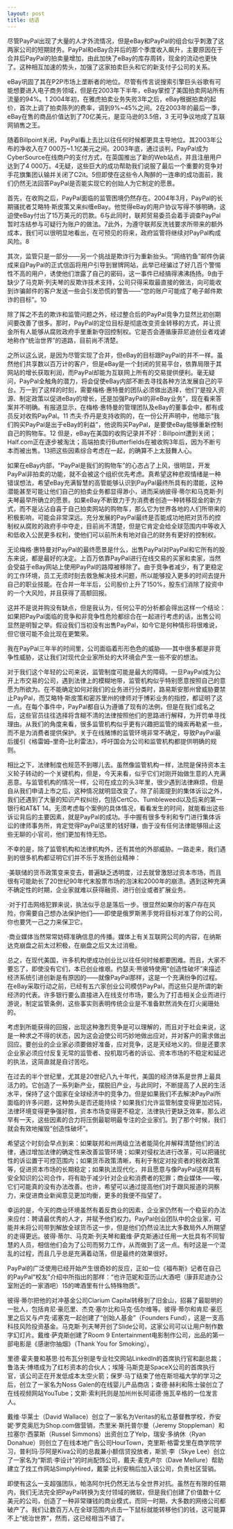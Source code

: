 ```yaml
---
layout: post
title: 结语
---
```

尽管PayPal出现了大量的人才外流情况，但是eBay和PayPal的组合似乎刺激了这两家公司的短期财务。PayPal和eBay合并后的那个季度收入飙升，主要原因在于合并后PayPal的拍卖量增加，由此加快了eBay的库存周转，现金的流动也更快了。这种相互加速的势头，加强了这家拍卖巨头和它的新支付子公司的关系。

eBay巩固了其在P2P市场上垄断者的地位。尽管有传言说搜索引擎巨头谷歌有可能想要进入电子商务领域，但是在2003年下半年，eBay掌控了美国拍卖网站所有流量的94%。1 2004年初，在雅虎拍卖业务失败3年之后，eBay根据拍卖的起价，首次上调了拍卖陈列的费率，调到9%~45%之间。2在2003年的最后一季，eBay在售的商品价值达到了70亿美元，是亚马逊的3.5倍，3 无可争议地成了互联网销售之王。

随着Billpoint关闭，PayPal看上去比以往任何时候都更具主导地位。其2003年公布的净收入在7 000万~1.1亿美元之间。2003年底，通过谈判，PayPal成为CyberSource在线商户的支付方式，在英国推出了新的Web站点，并且注册用户达到了4 000万。4无疑，这些巨大的成功帮助我们说服了最后一个重要的竞争对手花旗集团认输并关闭了C2it。5但即使在这些令人陶醉的一连串的成功面前，我们仍然无法回答PayPal是否能实现它的创始人为它制定的愿景。

首先，在收购之后，PayPal面临的监管困境仍然存在。2004年3月，PayPal的长期骚扰者艾略特·斯皮策又来纠缠eBay。他觉得eBay的用户协议写得不够明确，这迫使eBay付出了15万美元的罚款。6与此同时，联邦贸易委员会着手调查PayPal暂时冻结参与可疑行为账户的做法。7此外，为遵守联邦反洗钱要求所带来的额外成本，我们可以很明显地看出，在可预见的将来，政府监管将继续对PayPal构成风险。8

其次，监管只是一部分——另一个挑战是欺诈行为重新抬头。“网络钓鱼”邮件伪装成来自PayPal的正式信函将用户引导到冒牌网站，此举已经骗过了好几百个警惕性不高的用户，诱使他们泄露了自己的密码，这一事件已经搞得沸沸扬扬。9由于缺少了马克斯·列夫琴的反欺诈技术支持，公司只得采取最直接的做法，向可能收到诈骗邮件的客户发送一些会引发恐慌的警告——“您的账户可能成了电子邮件欺诈的目标”。10

除了挥之不去的欺诈和监管问题之外，经过整合后的PayPal竞争力显然比初创期间要改善了很多。那时，PayPal的定位目标是彻底改变资金转移的方式，并让资金所有人能够从腐败政府手里重新夺回控制权。它是否会遵循康菲尼迪创业者戏谑地称作“统治世界”的道路，目前尚不清楚。

之所以这么说，是因为尽管实现了合并，但eBay的目标跟PayPal的并不一样。虽然他们共享数以百万计的客户，但是eBay是一个封闭的贸易平台，依靠局限于其网站的增长获取利润，而PayPal却能为互联网上所有的交易提供便利。毫无疑问，PayPal全触角的潜力，将会促使eBay内部不断去寻找各种方法发展自己的平台。万一到了这样的时刻，需要梅格·惠特曼的团队必须做出选择，他们“是投入资源、制定政策以促进eBay的增长，还是加强PayPal的非eBay业务”，现在看来答案并不明确。有报道显示，在梅格·惠特曼的管理团队及eBay的董事会中，都有成员反对收购PayPal。11 杰夫·乔丹是支持收购的，在一份公开声明中，他暗示“我们购买PayPal是出于eBay的利益”，他说购买PayPal，是要使eBay能够重新控制自己的购物车。12 但是，eBay在美国的收购记录并不好：Billpoint遭到关闭；Half.com正在逐步被淘汰；高端拍卖行Butterfields在被收购3年后，因为不断亏本而被出售。13把这些因素综合考虑在一起，的确算不上太鼓舞人心。

如果在eBay内部，“PayPal是我们的购物车”的心态占了上风，很明显，开发PayPal非拍卖的功能，就不会被这个组织优先考虑。真希望这种悲观情绪是一种错误想法，希望eBay充满智慧的高管能够认识到PayPal最终所具有的潜能，这种潜能甚至可能让他们自己的拍卖业务都显得渺小，进而采纳彼得·蒂尔和马克斯·列夫琴最早所确立的愿景。如果eBay不断致力于为消费者创造一种转移现金的新方式，而不是沾沾自喜于自己拍卖网站的购物车，那么它为世界各地的人们所带来的积极影响，可能会非常深远。充分发展的PayPal最终是否能成功地把对货币的控制权从腐败的政府手中夺走，目前尚不清楚，但是它肯定会给全球范围内中等收入和低收入公民更多权利，使他们可以前所未有地对自己的财务有更好的控制权。

无论梅格·惠特曼对PayPal的最终愿景是什么，出售PayPal对PayPal和它所有的股东来说，都是最好的决定。上百万依靠PayPal进行在线交易的买家和卖家，当然会受益于eBay网站上使用PayPal的路障被移除了。由于竞争者减少，有了更稳定的工作环境，员工无须时刻去救急解决技术问题，所以能够投入更多的时间去提升自己的职业技能。在合并一年半后，公司股价上升了150%，股东们消除了投资中的一个大风险，并且获得了高额回报。

这并不是说并购没有缺点，但是我认为，任何公平的分析都会得出这样一个结论：如果把PayPal面临的竞争和非竞争性危险都综合在一起进行考虑的话，出售公司显然是明智之举。假设我们当初没有出售PayPal，如今它是何种情形将很难说，但它很可能不会比现在更繁荣。

我在PayPal三年半的时间里，公司面临着形形色色的威胁——其中很多都是非竞争性威胁，这让我们对现代企业家所处的大环境会产生一些不安的想法。

对于我们这个年轻的公司来说，监管制度可能是最大的障碍。一旦PayPal成为公开上市交易的公司，遇到法律上的模糊地带，监管机构似乎特别愿意按照自己的意愿为所欲为。在不能确定如何对我们的业务进行分类时，路易斯安那州曾威胁要禁止PayPal，而艾略特·斯皮策和密苏里州的律师对于博彩业务的指控，都证明了这一点。在每个事件中，PayPal都自认为遵循了现有的法例，但是在我们成名之后，这些官员往往选择将含糊不清的法律按照他们的思路进行解释，为开罚单寻找理由。从我们的角度来看，很多监管机构似乎更有兴趣把监管的绳索再勒紧一些，而不是为消费者提供保护。关于在线赌博的监管环境非常不确定，导致PayPal最后援引《格雷姆–里奇–比利雷法》，呼吁国会为公司和监管机构都提供明确的规则。

相比之下，法律制度也规范不到哪儿去。虽然像监管机构一样，法院是保持资本主义轮子转动的一个关键机构，但是，今天来看，似乎它们对刚开始做生意的人充满恶意。与监管机构的情况一样，公司在成立的头3年里，很少遇到法律麻烦，但是自从我们申请上市之后，这种情况就明显改变了。除了前面提到的集体诉讼之外，我们还遇到了大量的知识产权纠纷，包括CertCo、Tumbleweed以及后来的第一银行和AT&T 14。无须考虑每个案例的具体情况，看看发生的时间，就能看出这些诉讼背后的主要因素，就是PayPal的成功。手中握有很多专利和专门进行集体诉讼的律师事务所，肯定觉得PayPal这里的钱好赚，由于没有任何法律能够阻止这些无聊的小官司，他们更加有恃无恐。

不幸的是，除了监管机构和法律机构外，还有其他的外部威胁。一路走来，我们遇到的很多机构都证明它们并不乐于发扬创业精神：

·美联储的货币政策变来变去，普遍缺乏透明度，过去就曾激怒过资本市场，而且很有可能助长了20世纪90年代末股票市场的泡沫和2000年的崩溃。遇到这种充满不确定性的时期，企业家就难以获得融资、进行创业或者扩展业务。

·对于打击网络犯罪来说，执法似乎总是落后一步。很显然如果你的客户存在风险，你需要自己想办法保护他们——即使是俄罗斯黑手党将目标对准了你的公司，你也要凭一己之力来保卫它。

·商业媒体当然常常妨碍准确信息的传播。媒体上有关互联网公司的内容，在纳斯达克崩盘之前太过积极，在崩盘之后又太过消极。

总之，在现代美国，许多机构使成功创业比以往任何时候都要困难。而且，大家不要忘了，即使没有它们，本已创业维艰。约瑟夫·熊彼特使用“创造性破坏”来描述经济系统引进创新是有原因的——就像PayPal那样，这是一个充满纷争的过程。在eBay采取行动之前，已经有五六家创业公司模仿PayPal，而这些只是所谓的新经济的代表。许多银行要么直接进入在线支付市场，要么为了打击相关企业而进行游说，制定监管条例，这些事实则表明传统企业是不准备默然消失在灯火阑珊处的。

考虑到所能获得的回报，出现这种激烈竞争是可以理解的，而且对于社会来说，这是一种求之不得的状态，因为这会迫使公司巧妙地做出应对，并对客户的需求做出回应。要创业的企业家必须要做好准备，应对竞争，这是天经地义的。但是还要求企业家必须应付反复无常的监管者、投机取巧者的诉讼、资本市场的不稳定和延迟的执法，这简直就是自讨苦吃。

在过去的半个世纪里，尤其是20世纪八九十年代，美国的经济体系是世界上最具活力的。它创造了一系列新产业，摆脱旧产业，与此同时，不断提高了人民的生活水平，保持了这个国家在全球经济中的竞争力。但是如果我们不去解决PayPal所面临的许多问题，这种势头是否还能持续？如果我们允许监管制度变得更加迟钝，法律环境变得更争强好胜，资本市场变得更不稳定，法律执行更缺乏效率，那么迟早有一天，这些因素的合力将压倒最聪明最专注的企业家们。到了那个时候，我们就会有效地摧毁“创造性破坏”。

希望这个时刻会早点到来：如果联邦和州两级立法者能简化并解释清楚他们的法律，通过增加法律的确定性来改善监管环境；如果对侵权法进行改革，可以把骚扰性的诉讼置于可控范围内；如果货币政策清晰，有利于制定对投资者的税收政策等，促进资本市场的长期稳定；如果执法现代化，并且愿意与像PayPal这样具有安全知识的公司合作，将有助于减少针对企业和消费者的犯罪；商业媒体——唉，它们可能真的没有办法改善。也许，希望可以通过提高他们对于跟风报道的洞察力，来促进商业新闻意见更加均衡，更多的我便不指望了。

幸运的是，今天的商业环境虽然有着反商业的因素，企业家仍然有一个稳妥的办法来应付：聘请最优秀的人才，并赋予他们权力。PayPal创业团队中的企业家，可能并未将公司带到解放全球货币这一步，但是他们仍然设法比大多数局外人所期望的走得更远。彼得·蒂尔、马克斯·列夫琴和戴维·萨克斯通过任用一大批具有不同智慧的人员，相信他们会为了公司而努力工作，从而做到了这一点。有时这是一个混乱的过程，而且几乎总是充满着动荡，但是最终的效果很好。

PayPal的广泛使用已经开始产生很奇妙的反应，正如一位《福布斯》记者在自己的PayPal“校友”介绍中所指出的那样：“也许范妮和亚历山大酒吧（康菲尼迪办公室附近的一家酒吧）15的啤酒里有什么特殊物质”。

彼得·蒂尔把他的对冲基金公司Clarium Capital转移到了旧金山，招募了最聪明的一批人，包括肯尼·豪厄里、杰克·塞尔比和马克·伍尔维等。彼得·蒂尔和肯尼·豪厄里之后又与卢克·诺塞克一起创建了“创始人基金”（Founders Fund），这是一支高科技风险投资基金。马克斯·列夫琴开创了Slide公司，这家公司可以让用户制作数字幻灯片。戴维·萨克斯创建了Room 9 Entertainment电影制作公司，出品的第一部电影是《感谢你抽烟》（Thank You for Smoking）。

里德·霍夫曼和基思·拉布瓦分别是专业社交网站LinkedIn的首席执行官和副总裁；鲁洛夫·博塔成为了红杉资本的合伙人；埃隆·马斯克是SpaceX公司的首席执行官，该公司正在开发低成本太空火箭；保罗·马丁结束了他在斯坦福大学的学习之后，创立了一家名为Noss Galen的在线婴儿产品商店；查德·赫利和陈士骏创立了在线视频网站YouTube；文斯·索利托则是加州州长阿诺德·施瓦辛格的一位发言人。

戴维·华莱士（David Wallace）创立了一家名为Veritas的私立基督教学校，乔安妮·罗克奥厄为Shop.com做营销，杰里米·斯托普尔曼（Jeremy Stoppleman）和拉塞尔·西蒙斯（Russel Simmons）出资创立了Yelp，瑞安·多纳休（Ryan Donahue）则创立了在线本地广告公司HourTown，克里斯·格雷戈里在商学院学习，普利玛·莎阿是Kiva公司的总裁兼小额信贷投放者，斯凯·李（Skye Lee）创立了一家名为“斯凯·李设计”的时尚配饰公司，戴夫·麦克卢尔（Dave Mellure）帮助建立了找工作网站SimplyHired，戴蒙·比利安稍后加入该公司，负责社区营销。

即使有这么一支超强团队，帕洛阿尔托仍然无法与全世界对抗。虽然在有限的任期内，我们无法完全把PayPal转换为支付领域的微软，但是我们创建了价值数十亿美元的公司，创造了一种非常赚钱的商业模式，而同一时期，大多数的网络公司都破产了。我们让数百万人在全球范围内点击一下鼠标就能转移他们的钱，这可能算不上“统治世界”，然而，这已经相当不错了。

